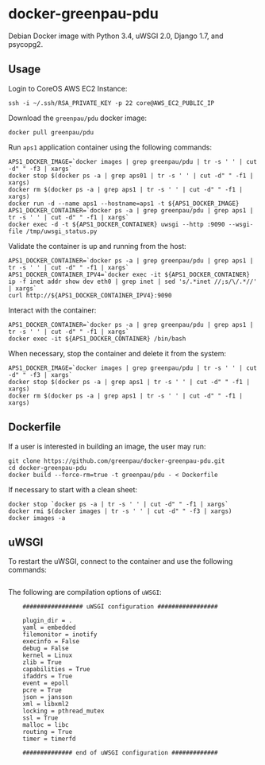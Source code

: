 # docker-greenpau-pdu

Debian Docker image with Python 3.4, uWSGI 2.0, Django 1.7, and psycopg2. 

## Usage

Login to CoreOS AWS EC2 Instance:
```
ssh -i ~/.ssh/RSA_PRIVATE_KEY -p 22 core@AWS_EC2_PUBLIC_IP
```

Download the `greenpau/pdu` docker image:
```
docker pull greenpau/pdu
```

Run `aps1` application container using the following commands:
```
APS1_DOCKER_IMAGE=`docker images | grep greenpau/pdu | tr -s ' ' | cut -d" " -f3 | xargs`
docker stop $(docker ps -a | grep aps01 | tr -s ' ' | cut -d" " -f1 | xargs)
docker rm $(docker ps -a | grep aps1 | tr -s ' ' | cut -d" " -f1 | xargs)
docker run -d --name aps1 --hostname=aps1 -t ${APS1_DOCKER_IMAGE}
APS1_DOCKER_CONTAINER=`docker ps -a | grep greenpau/pdu | grep aps1 | tr -s ' ' | cut -d" " -f1 | xargs`
docker exec -d -t ${APS1_DOCKER_CONTAINER} uwsgi --http :9090 --wsgi-file /tmp/uwsgi_status.py
```

Validate the container is up and running from the host:
```
APS1_DOCKER_CONTAINER=`docker ps -a | grep greenpau/pdu | grep aps1 | tr -s ' ' | cut -d" " -f1 | xargs`
APS1_DOCKER_CONTAINER_IPV4=`docker exec -it ${APS1_DOCKER_CONTAINER} ip -f inet addr show dev eth0 | grep inet | sed 's/.*inet //;s/\/.*//' | xargs`
curl http://${APS1_DOCKER_CONTAINER_IPV4}:9090
```

Interact with the container:
```
APS1_DOCKER_CONTAINER=`docker ps -a | grep greenpau/pdu | grep aps1 | tr -s ' ' | cut -d" " -f1 | xargs`
docker exec -it ${APS1_DOCKER_CONTAINER} /bin/bash
```

When necessary, stop the container and delete it from the system:
```
APS1_DOCKER_IMAGE=`docker images | grep greenpau/pdu | tr -s ' ' | cut -d" " -f3 | xargs`
docker stop $(docker ps -a | grep aps1 | tr -s ' ' | cut -d" " -f1 | xargs)
docker rm $(docker ps -a | grep aps1 | tr -s ' ' | cut -d" " -f1 | xargs)
```

## Dockerfile

If a user is interested in building an image, the user may run:

```
git clone https://github.com/greenpau/docker-greenpau-pdu.git
cd docker-greenpau-pdu
docker build --force-rm=true -t greenpau/pdu - < Dockerfile
```

If necessary to start with a clean sheet:
```
docker stop `docker ps -a | tr -s ' ' | cut -d" " -f1 | xargs`
docker rmi $(docker images | tr -s ' ' | cut -d" " -f3 | xargs)
docker images -a
```

## uWSGI

To restart the uWSGI, connect to the container and use the following commands:

```

```

The following are compilation options of `uWSGI`:

```
    ################# uWSGI configuration #################

    plugin_dir = .
    yaml = embedded
    filemonitor = inotify
    execinfo = False
    debug = False
    kernel = Linux
    zlib = True
    capabilities = True
    ifaddrs = True
    event = epoll
    pcre = True
    json = jansson
    xml = libxml2
    locking = pthread_mutex
    ssl = True
    malloc = libc
    routing = True
    timer = timerfd

    ############## end of uWSGI configuration #############

```

